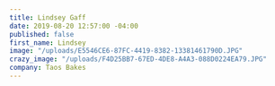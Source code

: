 ```yaml
---
title: Lindsey Gaff
date: 2019-08-20 12:57:00 -04:00
published: false
first_name: Lindsey
image: "/uploads/E5546CE6-87FC-4419-8382-13381461790D.JPG"
crazy_image: "/uploads/F4D25BB7-67ED-4DE8-A4A3-088D0224EA79.JPG"
company: Taos Bakes
---
```


